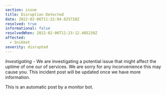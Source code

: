 ```yaml
---
section: issue
title: Disruption Detected
date: 2022-02-06T11:22:04.025728Z
resolved: true
informational: false
resolvedWhen: 2022-02-06T11:23:12.485238Z
affected:
  - Snikket
severity: disrupted
---
```

*Investigating* - We are investigating a potential issue that might affect the uptime of one our of services. We are sorry for any inconvenience this may cause you. This incident post will be updated once we have more information.

This is an automatic post by a monitor bot.
        